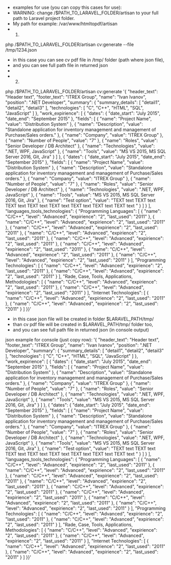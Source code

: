  * examples for use (you can copy this cases for use):
 * WARNING: change /$PATH_TO_LARAVEL_FOLDER/artisan to your full path to Laravel project folder.
 *   My path for example: /var/www/htmltopdf/artisan
 * 1)
 php /$PATH_TO_LARAVEL_FOLDER/artisan cv:generate --file /tmp/1234.json
 * in this case you can see cv pdf file in /tmp/ folder (path where json file),
 * and you can see full path file in returned json
 *
 * 2)
 php /$PATH_TO_LARAVEL_FOLDER/artisan cv:generate '{ "header_text": "Header text", "footer_text": "ITREX Group", "name": "Ivan Ivanov", "position": ".NET Developer", "summary": { "summary_details": [ "detail1", "detail2", "detail3" ], "technologies": [ "C", "C++", "HTML", "SQL", "JavaScript" ] }, "work_expirience": [ { "dates": { "date_start": "July 2015", "date_end": "September 2015" }, "fields": [ { "name": "Project Name", "value": "Distribution System" }, { "name": "Description", "value": "Standalone application for inventory management and management of Purchase\/Sales orders." }, { "name": "Company", "value": "ITREX Group" }, { "name": "Number of People", "value": "7" }, { "name": "Roles", "value": "Senior Developer \/ DB Architect" }, { "name": "Technologies", "value": ".NET, WPF, JavaScript" }, { "name": "Tools", "value": "MS VS 2015, MS SQL Server 2016, Git, Jira" } ] }, { "dates": { "date_start": "July 2015", "date_end": "September 2015" }, "fields": [ { "name": "Project Name", "value": "Distribution System" }, { "name": "Description", "value": "Standalone application for inventory management and management of Purchase\/Sales orders." }, { "name": "Company", "value": "ITREX Group" }, { "name": "Number of People", "value": "7" }, { "name": "Roles", "value": "Senior Developer \/ DB Architect" }, { "name": "Technologies", "value": ".NET, WPF, JavaScript" }, { "name": "Tools", "value": "MS VS 2015, MS SQL Server 2016, Git, Jira" }, { "name": "Test option", "value": "TEXT text TEXT text TEXT text TEXT text TEXT text TEXT text TEXT text TEXT text " } ] } ], "languages_tools_technologies": { "Programming Languages": [ { "name": "C\/C++", "level": "Advanced", "expirience": "2", "last_used": "2011" }, { "name": "C\/C++", "level": "Advanced", "expirience": "2", "last_used": "2011" }, { "name": "C\/C++", "level": "Advanced", "expirience": "2", "last_used": "2011" }, { "name": "C\/C++", "level": "Advanced", "expirience": "2", "last_used": "2011" }, { "name": "C\/C++", "level": "Advanced", "expirience": "2", "last_used": "2011" }, { "name": "C\/C++", "level": "Advanced", "expirience": "2", "last_used": "2011" }, { "name": "C\/C++", "level": "Advanced", "expirience": "2", "last_used": "2011" }, { "name": "C\/C++", "level": "Advanced", "expirience": "2", "last_used": "2011" } ], "Programming Technologies": [ { "name": "C\/C++", "level": "Advanced", "expirience": "2", "last_used": "2011" }, { "name": "C\/C++", "level": "Advanced", "expirience": "2", "last_used": "2011" } ], "Rade, Case, Tools, Applications, Methodologies": [ { "name": "C\/C++", "level": "Advanced", "expirience": "2", "last_used": "2011" }, { "name": "C\/C++", "level": "Advanced", "expirience": "2", "last_used": "2011" } ], "Internet Technologies": [ { "name": "C\/C++", "level": "Advanced", "expirience": "2", "last_used": "2011" }, { "name": "C\/C++", "level": "Advanced", "expirience": "2", "last_used": "2011" } ] }}'
 * in this case json file will be created in folder $LARAVEL_PATH/tmp/
 * than cv pdf file will be created in $LARAVEL_PATH/tmp/ folder too,
 * and you can see full path file in returned json (in console output)

json example for console (just copy row):
 '{ "header_text": "Header text", "footer_text": "ITREX Group", "name": "Ivan Ivanov", "position": ".NET Developer", "summary": { "summary_details": [ "detail1", "detail2", "detail3" ], "technologies": [ "C", "C++", "HTML", "SQL", "JavaScript" ] }, "work_expirience": [ { "dates": { "date_start": "July 2015", "date_end": "September 2015" }, "fields": [ { "name": "Project Name", "value": "Distribution System" }, { "name": "Description", "value": "Standalone application for inventory management and management of Purchase\/Sales orders." }, { "name": "Company", "value": "ITREX Group" }, { "name": "Number of People", "value": "7" }, { "name": "Roles", "value": "Senior Developer \/ DB Architect" }, { "name": "Technologies", "value": ".NET, WPF, JavaScript" }, { "name": "Tools", "value": "MS VS 2015, MS SQL Server 2016, Git, Jira" } ] }, { "dates": { "date_start": "July 2015", "date_end": "September 2015" }, "fields": [ { "name": "Project Name", "value": "Distribution System" }, { "name": "Description", "value": "Standalone application for inventory management and management of Purchase\/Sales orders." }, { "name": "Company", "value": "ITREX Group" }, { "name": "Number of People", "value": "7" }, { "name": "Roles", "value": "Senior Developer \/ DB Architect" }, { "name": "Technologies", "value": ".NET, WPF, JavaScript" }, { "name": "Tools", "value": "MS VS 2015, MS SQL Server 2016, Git, Jira" }, { "name": "Test option", "value": "TEXT text TEXT text TEXT text TEXT text TEXT text TEXT text TEXT text TEXT text " } ] } ], "languages_tools_technologies": { "Programming Languages": [ { "name": "C\/C++", "level": "Advanced", "expirience": "2", "last_used": "2011" }, { "name": "C\/C++", "level": "Advanced", "expirience": "2", "last_used": "2011" }, { "name": "C\/C++", "level": "Advanced", "expirience": "2", "last_used": "2011" }, { "name": "C\/C++", "level": "Advanced", "expirience": "2", "last_used": "2011" }, { "name": "C\/C++", "level": "Advanced", "expirience": "2", "last_used": "2011" }, { "name": "C\/C++", "level": "Advanced", "expirience": "2", "last_used": "2011" }, { "name": "C\/C++", "level": "Advanced", "expirience": "2", "last_used": "2011" }, { "name": "C\/C++", "level": "Advanced", "expirience": "2", "last_used": "2011" } ], "Programming Technologies": [ { "name": "C\/C++", "level": "Advanced", "expirience": "2", "last_used": "2011" }, { "name": "C\/C++", "level": "Advanced", "expirience": "2", "last_used": "2011" } ], "Rade, Case, Tools, Applications, Methodologies": [ { "name": "C\/C++", "level": "Advanced", "expirience": "2", "last_used": "2011" }, { "name": "C\/C++", "level": "Advanced", "expirience": "2", "last_used": "2011" } ], "Internet Technologies": [ { "name": "C\/C++", "level": "Advanced", "expirience": "2", "last_used": "2011" }, { "name": "C\/C++", "level": "Advanced", "expirience": "2", "last_used": "2011" } ] }}'